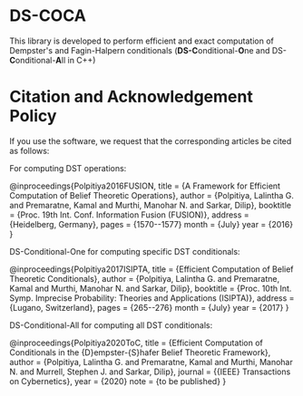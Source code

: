 # DS-COCA
This library is developed to perform efficient and exact computation of Dempster's and Fagin-Halpern conditionals (**DS-C**onditional-**O**ne and DS-**C**onditional-**A**ll in C++)

# Citation and Acknowledgement Policy

If you use the software, we request that the corresponding articles be cited as follows:

For computing DST operations:

  @inproceedings{Polpitiya2016FUSION,
      title = {A Framework for Efficient Computation of Belief Theoretic Operations},
      author = {Polpitiya, Lalintha G. and Premaratne, Kamal and Murthi, Manohar N. and Sarkar, Dilip},
      booktitle = {Proc. 19th Int. Conf. Information Fusion (FUSION)},
      address = {Heidelberg, Germany},
      pages = {1570--1577}
      month = {July}
      year = {2016}
  }


DS-Conditional-One for computing specific DST conditionals:

  @inproceedings{Polpitiya2017ISIPTA,
      title = {Efficient Computation of Belief Theoretic Conditionals},
      author = {Polpitiya, Lalintha G. and Premaratne, Kamal and Murthi, Manohar N. and Sarkar, Dilip},
      booktitle = {Proc. 10th Int. Symp. Imprecise Probability: Theories and Applications (ISIPTA)},
      address = {Lugano, Switzerland},
      pages = {265--276}
      month = {July}
      year = {2017}
  }


DS-Conditional-All for computing all DST conditionals:

  @inproceedings{Polpitiya2020ToC,
      title = {Efficient Computation of Conditionals in the {D}empster-{S}hafer Belief Theoretic Framework},
      author = {Polpitiya, Lalintha G. and Premaratne, Kamal and Murthi, Manohar N. and Murrell, Stephen J. and Sarkar, Dilip},
      journal = {{IEEE} Transactions on Cybernetics},
      year = {2020}
      note = {to be published}
  }

